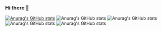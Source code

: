 ### Hi there 👋
[![Anurag's GitHub stats](https://github-readme-stats.vercel.app/api?username=Virussandy)](https://github.com/anuraghazra/github-readme-stats)
![Anurag's GitHub stats](https://github-readme-stats.vercel.app/api?username=Virussandy&hide=contribs,prs)
![Anurag's GitHub stats](https://github-readme-stats.vercel.app/api?username=Virussandy&count_private=true)
![Anurag's GitHub stats](https://github-readme-stats.vercel.app/api?username=Virussandy&show_icons=true)
![Anurag's GitHub stats](https://github-readme-stats.vercel.app/api?username=Virussandy&show_icons=true&theme=radical)
